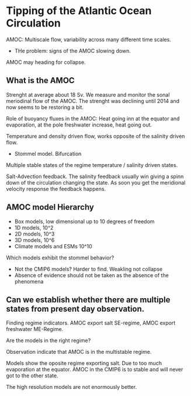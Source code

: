 # Tipping of the Atlantic Ocean Circulation

AMOC: Multiscale flow, variability across many different time scales. 

* THe problem: signs of the AMOC slowing down.

AMOC may heading for collapse. 

## What is the AMOC
Strenght at average about 18 Sv. We measure and monitor the sonal meriodinal flow
of the AMOC. The strenght was declining until 2014 and now seems to be restoring
a bit. 

Role of buoyancy fluxes in the AMOC:
Heat going inn at the equator and evaporation, at the pole freshwater increase, heat going out. 

Temperature and density driven flow, works opposite of the salinity driven flow. 
* Stommel model. Bifurcation

Multiple stable states of the regime temperature / salinity driven states.

Salt-Advection feedback. The salinity feedback usually win giving a spinn down
of the circulation changing the state. As soon you get the meridional velocity
response the feedback happens.  


## AMOC model Hierarchy

* Box models, low dimensional up to 10 degrees of freedom
* 1D models, 10^2 
* 2D models, 10^3
* 3D models, 10^6
* Climate models and ESMs 10^10


Which models exhibit the stommel behavior?
* Not the CMIP6 models? Harder to find. Weakling not collapse
* Absence of evidence should not be taken as the absence of the phenomena


## Can we establish whether there are multiple states from present day observation.

Finding regime indicators. 
AMOC export salt SE-regime, AMOC export freshwater ME-Regime. 

Are the models in the right regime? 

Observation indicate that AMOC is in the multistable regime. 

Models show the oposite regime exporting salt. Due to too much evaporation at
the equator. AMOC in the CMIP6 is to stable and will never got to the other
state.

The high resolution models are not enormously better.
